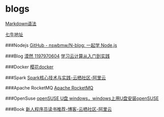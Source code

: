 # blogs
[Markdown语法](http://wowubuntu.com/markdown/)

[七牛地址](https://portal.qiniu.com/signin)

###Nodejs
[GitHub - nswbmw/N-blog: 一起学 Node.js](https://github.com/nswbmw/N-blog)

###Blog
[漠然 1197970604](https://mritd.me/categories/)
[学习云计算从入门到实践](https://yq.aliyun.com/articles/62910?spm=5176.8091938.0.0.Li79GJ)

###Docker
[樱花docker](https://app.arukas.io/)

###Spark
[Spark核心技术与实践-云栖社区-阿里云](https://yq.aliyun.com/topic/69?spm=5176.8279002.620247.3)

###Apache RocketMQ
[Apache RocketMQ](https://rocketmq.incubator.apache.org/)

###OpenSuse
[openSUSE U盘 windows，windows上用U盘安装openSUSE](http://blog.csdn.net/phodal/article/details/8683203)

###Book
[新人程序员读书推荐-博客-云栖社区-阿里云](https://yq.aliyun.com/articles/62704?spm=5176.8091938.0.0.lHkHhV)